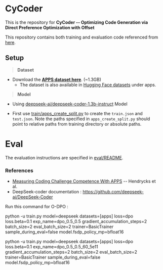 # CyCoder
This is the repository for **CyCoder -- Optimizing Code Generation via Direct Preference Optimization with Offset** 


This repository contains both training and evaluation code referenced from [here](#References).

## Setup

> **Dataset**
  - Download the [**APPS dataset here**](https://people.eecs.berkeley.edu/~hendrycks/APPS.tar.gz). (~1.3GB)
    - The dataset is also available in [Hugging Face datasets](https://huggingface.co/datasets/codeparrot/apps) under apps.

> **Model**
  - Using [deepseek-ai/deepseek-coder-1.3b-instruct](https://huggingface.co/deepseek-ai/deepseek-coder-1.3b-instruct) Model


- First use [train/apps_create_split.py](train/apps_create_split.py) to create the `train.json` and `test.json`. Note the paths specified in `apps_create_split.py` should point to relative paths from training directory or absolute paths.

<!---
# Training

## How to train

 - We use the following command to run and train. 

  ```
  python3 train/tune_apps_gpt.py  --save-dir=<save_path> --load=<model_path> --apps-train-files <data_path>/train --apps-dataroot <data_path> --grad-acc-steps=8 --epochs=10 --fp16 --batch-size-per-replica=2
  ```
--->

# Eval
The evaluation instructions are specified in [eval/README](eval/README.md).

### References 
- [Measuring Coding Challenge Competence With APPS](https://arxiv.org/pdf/2105.09938) -- Hendrycks et al.
- DeepSeek-coder documentation : https://github.com/deepseek-ai/DeepSeek-Coder


Run this command for O-DPO : 

python -u train.py model=deepseek datasets=[apps] loss=dpo loss.beta=0.1 exp_name=dpo_0.5_0.5 gradient_accumulation_steps=2 batch_size=2 eval_batch_size=2 trainer=BasicTrainer sample_during_eval=false model.fsdp_policy_mp=bfloat16



python -u train.py model=deepseek datasets=[apps] loss=dpo loss.beta=0.1 exp_name=dpo_0.5_0.5_60_5e11 gradient_accumulation_steps=2 batch_size=2 eval_batch_size=2 trainer=BasicTrainer sample_during_eval=false model.fsdp_policy_mp=bfloat16